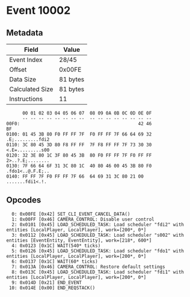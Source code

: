 # Event 10002

## Metadata

| Field           | Value    |
|-----------------|----------|
| Event Index     | 28/45    |
| Offset          | 0x00FE   |
| Data Size       | 81 bytes |
| Calculated Size | 81 bytes |
| Instructions    | 11       |

```
      00 01 02 03 04 05 06 07  08 09 0A 0B 0C 0D 0E 0F
      -- -- -- -- -- -- -- --  -- -- -- -- -- -- -- --
00F0:                                            42 46                BF
0100: 01 45 3B 80 F0 FF FF 7F  F0 FF FF 7F 66 64 69 32  .E;.........fdi2
0110: 3C 80 45 3D 80 F8 FF FF  7F F8 FF FF 7F 73 30 30  <.E=.........s00
0120: 32 3E 80 1C 3F 80 45 3B  80 F0 FF FF 7F F0 FF FF  2>..?.E;........
0130: 7F 66 64 6F 31 3C 80 1C  40 80 46 00 45 3B 80 F0  .fdo1<..@.F.E;..
0140: FF FF 7F F0 FF FF 7F 66  64 69 31 3C 80 21 00     .......fdi1<.!. 
```

## Opcodes

```
  0: 0x00FE [0x42] SET_CLI_EVENT_CANCEL_DATA()
  1: 0x00FF [0x46] CAMERA_CONTROL: Disable user control
  2: 0x0101 [0x45] LOAD_SCHEDULED_TASK: Load scheduler "fdi2" with entities [LocalPlayer, LocalPlayer], work=[200*, 0*]
  3: 0x0112 [0x45] LOAD_SCHEDULED_TASK: Load scheduler "s002" with entities [EventEntity, EventEntity], work=[218*, 600*]
  4: 0x0123 [0x1C] WAIT(540* ticks)
  5: 0x0126 [0x45] LOAD_SCHEDULED_TASK: Load scheduler "fdo1" with entities [LocalPlayer, LocalPlayer], work=[200*, 0*]
  6: 0x0137 [0x1C] WAIT(60* ticks)
  7: 0x013A [0x46] CAMERA_CONTROL: Restore default settings
  8: 0x013C [0x45] LOAD_SCHEDULED_TASK: Load scheduler "fdi1" with entities [LocalPlayer, LocalPlayer], work=[200*, 0*]
  9: 0x014D [0x21] END_EVENT
 10: 0x014E [0x00] END_REQSTACK()
```
